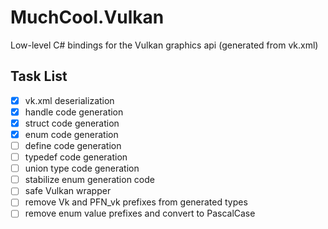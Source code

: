 # MuchCool.Vulkan
Low-level C# bindings for the Vulkan graphics api (generated from vk.xml)

## Task List
- [X] vk.xml deserialization
- [X] handle code generation
- [X] struct code generation
- [X] enum code generation
- [ ] define code generation
- [ ] typedef code generation
- [ ] union type code generation
- [ ] stabilize enum generation code
- [ ] safe Vulkan wrapper
- [ ] remove Vk and PFN_vk prefixes from generated types
- [ ] remove enum value prefixes and convert to PascalCase
